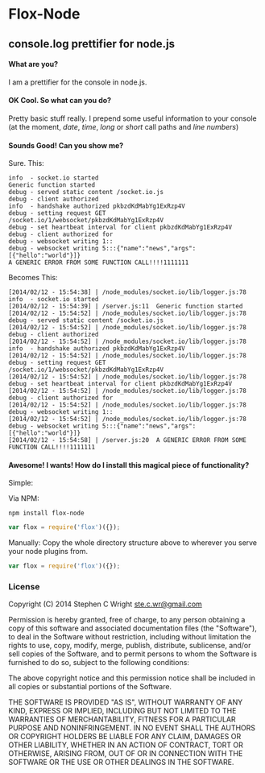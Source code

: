 # Flox-Node
## console.log prettifier for node.js

#### What are you?

I am a prettifier for the console in node.js.

#### OK Cool.  So what can you do?

Pretty basic stuff really.  I prepend some useful information to your console (at the moment, *date*, *time*, *long* or *short* call paths and *line numbers*)

#### Sounds Good!  Can you show me?

Sure.  This:

```
info  - socket.io started
Generic function started
debug - served static content /socket.io.js
debug - client authorized
info  - handshake authorized pkbzdKdMabYg1ExRzp4V
debug - setting request GET /socket.io/1/websocket/pkbzdKdMabYg1ExRzp4V
debug - set heartbeat interval for client pkbzdKdMabYg1ExRzp4V
debug - client authorized for 
debug - websocket writing 1::
debug - websocket writing 5:::{"name":"news","args":[{"hello":"world"}]}
A GENERIC ERROR FROM SOME FUNCTION CALL!!!!1111111
```

Becomes This:

```
[2014/02/12 - 15:54:38] | /node_modules/socket.io/lib/logger.js:78     info  - socket.io started
[2014/02/12 - 15:54:39] | /server.js:11  Generic function started
[2014/02/12 - 15:54:52] | /node_modules/socket.io/lib/logger.js:78     debug - served static content /socket.io.js
[2014/02/12 - 15:54:52] | /node_modules/socket.io/lib/logger.js:78     debug - client authorized
[2014/02/12 - 15:54:52] | /node_modules/socket.io/lib/logger.js:78     info  - handshake authorized pkbzdKdMabYg1ExRzp4V
[2014/02/12 - 15:54:52] | /node_modules/socket.io/lib/logger.js:78     debug - setting request GET /socket.io/1/websocket/pkbzdKdMabYg1ExRzp4V
[2014/02/12 - 15:54:52] | /node_modules/socket.io/lib/logger.js:78     debug - set heartbeat interval for client pkbzdKdMabYg1ExRzp4V
[2014/02/12 - 15:54:52] | /node_modules/socket.io/lib/logger.js:78     debug - client authorized for 
[2014/02/12 - 15:54:52] | /node_modules/socket.io/lib/logger.js:78     debug - websocket writing 1::
[2014/02/12 - 15:54:52] | /node_modules/socket.io/lib/logger.js:78     debug - websocket writing 5:::{"name":"news","args":[{"hello":"world"}]}
[2014/02/12 - 15:54:58] | /server.js:20  A GENERIC ERROR FROM SOME FUNCTION CALL!!!!1111111
```

#### Awesome!  I wants!  How do I install this magical piece of functionality?

Simple:

Via NPM:
```
npm install flox-node
```
```javascript
var flox = require('flox')({});
```

Manually:
Copy the whole directory structure above to wherever you serve your node plugins from.
```javascript
var flox = require('flox')({});
```

### License
Copyright (C) 2014 Stephen C Wright <ste.c.wr@gmail.com>


Permission is hereby granted, free of charge, to any person obtaining a copy of this software and associated documentation files (the "Software"), to deal in the Software without restriction, including without limitation the rights to use, copy, modify, merge, publish, distribute, sublicense, and/or sell copies of the Software, and to permit persons to whom the Software is furnished to do so, subject to the following conditions:

The above copyright notice and this permission notice shall be included in all copies or substantial portions of the Software.

THE SOFTWARE IS PROVIDED "AS IS", WITHOUT WARRANTY OF ANY KIND, EXPRESS OR IMPLIED, INCLUDING BUT NOT LIMITED TO THE WARRANTIES OF MERCHANTABILITY, FITNESS FOR A PARTICULAR PURPOSE AND NONINFRINGEMENT. IN NO EVENT SHALL THE AUTHORS OR COPYRIGHT HOLDERS BE LIABLE FOR ANY CLAIM, DAMAGES OR OTHER LIABILITY, WHETHER IN AN ACTION OF CONTRACT, TORT OR OTHERWISE, ARISING FROM, OUT OF OR IN CONNECTION WITH THE SOFTWARE OR THE USE OR OTHER DEALINGS IN THE SOFTWARE.